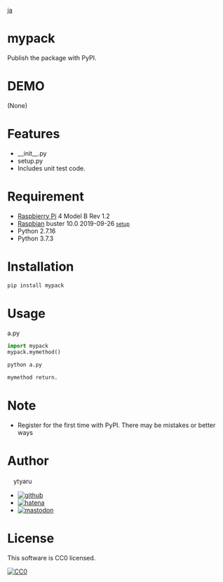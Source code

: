 [ja](./ReadMe.ja.md)

# mypack

Publish the package with PyPI.

# DEMO

(None)

# Features

* \_\_init\_\_.py
* setup.py
* Includes unit test code.

# Requirement

* [Raspbierry Pi](https://ja.wikipedia.org/wiki/Raspberry_Pi) 4 Model B Rev 1.2
* [Raspbian](https://ja.wikipedia.org/wiki/Raspbian) buster 10.0 2019-09-26 <small>[setup](http://ytyaru.hatenablog.com/entry/2019/12/25/222222)</small>
* Python 2.7.16
* Python 3.7.3

# Installation

```sh
pip install mypack
```

# Usage

a.py
```python
import mypack
mypack.mymethod()
```
```sh
python a.py
```
```sh
mymethod return.
```

# Note

* Register for the first time with PyPI. There may be mistakes or better ways

# Author

　ytyaru

* [![github](http://www.google.com/s2/favicons?domain=github.com)](https://github.com/ytyaru "github")
* [![hatena](http://www.google.com/s2/favicons?domain=www.hatena.ne.jp)](http://ytyaru.hatenablog.com/ytyaru "hatena")
* [![mastodon](http://www.google.com/s2/favicons?domain=mstdn.jp)](https://mstdn.jp/web/accounts/233143 "mastdon")

# License

This software is CC0 licensed.

[![CC0](http://i.creativecommons.org/p/zero/1.0/88x31.png "CC0")](http://creativecommons.org/publicdomain/zero/1.0/deed.en)

